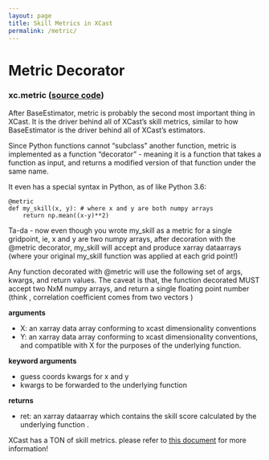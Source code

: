```yaml
---
layout: page 
title: Skill Metrics in XCast
permalink: /metric/ 
---
```


# Metric Decorator
### xc.metric ([source code](https://github.com/kjhall01/xcast/blob/b1764eaa1bfaf17c85447f6571caf016a13b2915/src/verification/base_verification.py#L65)) 

After BaseEstimator, metric is probably the second most important thing in XCast. It is the driver behind all of XCast’s skill metrics, similar to how BaseEstimator is the driver behind all of XCast’s estimators. 

Since Python functions cannot “subclass” another function, metric is implemented as a function “decorator” - meaning it is a function that takes a function as input, and returns a modified version of that function under the same name. 

It even has a special syntax in Python, as of like Python 3.6: 

```
@metric
def my_skill(x, y): # where x and y are both numpy arrays
	return np.mean((x-y)**2)
```

Ta-da - now even though you wrote my_skill as a metric for a single gridpoint, ie, x and y are two numpy arrays, after decoration with the @metric decorator, my_skill will accept and produce xarray dataarrays (where your original my_skill function was applied at each grid point!) 

Any function decorated with @metric will use the following set of args, kwargs, and return values. The caveat is that, the function decorated MUST accept two NxM numpy arrays, and return a single floating point number (think , correlation coefficient comes from two vectors )

**arguments**
- X: an xarray data array conforming to xcast dimensionality conventions
- Y: an xarray data array conforming to xcast dimensionality conventions, and compatible with X for the purposes of the underlying function. 

**keyword arguments** 
- guess coords kwargs for x and y 
- kwargs to be forwarded to the underlying function 

**returns**
- ret: an xarray dataarray which contains the skill score calculated by the underlying function .


XCast has a TON of skill metrics. please refer to [this document](https://github.com/xcast-lib/xcast-lib.github.io/blob/2af918a65059510f948c8bb96ff0405bf33b373f/xcast_metrics.pdf) for more information! 
